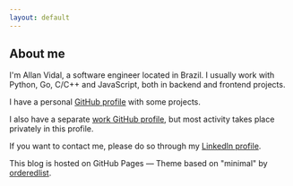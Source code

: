 ```yaml
---
layout: default
---
```


<h2>About me</h2>

I'm Allan Vidal, a software engineer located in Brazil. I usually work with
Python, Go, C/C++ and JavaScript, both in backend and frontend projects.

I have a personal [GitHub profile](https://github.com/alnvdl) with some
projects.

I also have a separate [work GitHub profile](https://github.com/alnvdl-work),
but most activity takes place privately in this profile.

If you want to contact me, please do so through my
[LinkedIn profile](https://www.linkedin.com/in/alnvdl).

This blog is hosted on GitHub Pages &mdash; Theme based on "minimal" by
<a href="https://github.com/orderedlist">orderedlist</a>.
